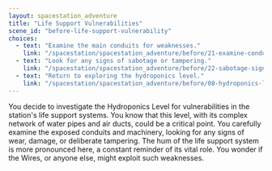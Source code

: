 ```yaml
---
layout: spacestation_adventure
title: "Life Support Vulnerabilities"
scene_id: "before-life-support-vulnerability"
choices:
  - text: "Examine the main conduits for weaknesses."
    link: "/spacestation/spacestation_adventure/before/21-examine-conduits/"
  - text: "Look for any signs of sabotage or tampering."
    link: "/spacestation/spacestation_adventure/before/22-sabotage-signs/"
  - text: "Return to exploring the hydroponics level."
    link: "/spacestation/spacestation_adventure/before/08-hydroponics-level/"
---
```


You decide to investigate the Hydroponics Level for vulnerabilities in the station's life support systems. You know that this level, with its complex network of water pipes and air ducts, could be a critical point. You carefully examine the exposed conduits and machinery, looking for any signs of wear, damage, or deliberate tampering. The hum of the life support system is more pronounced here, a constant reminder of its vital role. You wonder if the Wires, or anyone else, might exploit such weaknesses.
